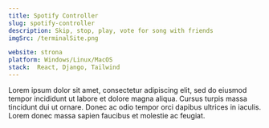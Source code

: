```yaml
---
title: Spotify Controller 
slug: spotify-controller 
description: Skip, stop, play, vote for song with friends
imgSrc: /terminalSite.png

website: strona
platform: Windows/Linux/MacOS
stack:  React, Django, Tailwind 
---
```



Lorem ipsum dolor sit amet, consectetur adipiscing elit, sed do eiusmod tempor incididunt ut labore et dolore magna aliqua. Cursus turpis massa tincidunt dui ut ornare. Donec ac odio tempor orci dapibus ultrices in iaculis. Lorem donec massa sapien faucibus et molestie ac feugiat. 
